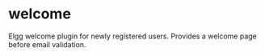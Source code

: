 welcome
=======

Elgg welcome plugin for newly registered users. Provides a welcome page before email validation.

